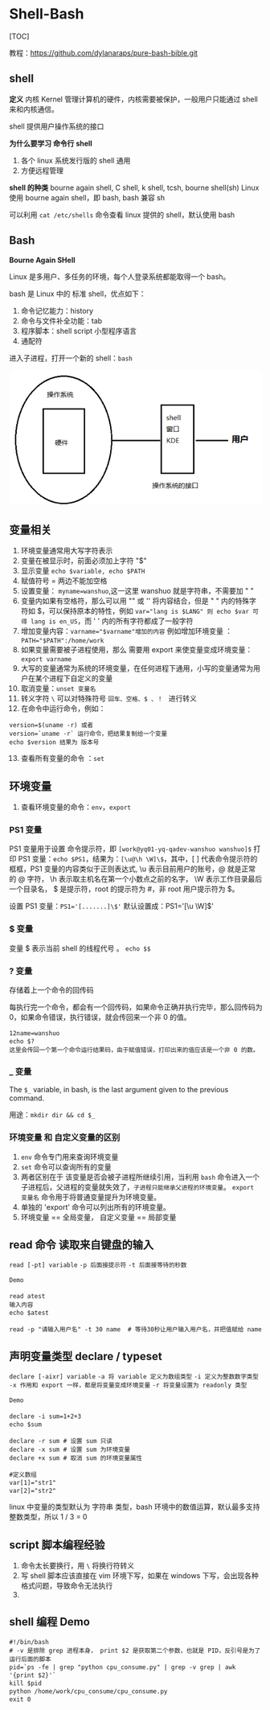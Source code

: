 # Shell-Bash

[TOC]

教程：https://github.com/dylanaraps/pure-bash-bible.git

## shell

**定义**
内核 Kernel 管理计算机的硬件，内核需要被保护，一般用户只能通过 shell 来和内核通信。

shell 提供用户操作系统的接口

**为什么要学习 命令行 shell**

1. 各个 linux 系统发行版的 shell 通用
2. 方便远程管理

**shell 的种类**
bourne again shell, C shell, k shell, tcsh, bourne shell(sh)
Linux 使用 bourne again shell，即 bash, bash 兼容 sh

可以利用 `cat /etc/shells` 命令查看 linux 提供的 shell，默认使用 bash 

## Bash

**Bourne Again SHell**

Linux 是多用户、多任务的环境，每个人登录系统都能取得一个 bash。

bash 是 Linux 中的 标准 shell，优点如下：

1. 命令记忆能力：history
2. 命令与文件补全功能：tab
3. 程序脚本：shell script 小型程序语言
4. 通配符

进入子进程，打开一个新的 shell：`bash`

![1547349880487](assets/1547349880487.png)

## 变量相关

1. 环境变量通常用大写字符表示
2. 变量在被显示时，前面必须加上字符 "$"
3. 显示变量
   `echo $variable, echo $PATH`
4. 赋值符号 = 两边不能加空格
5. 设置变量： `myname=wanshuo`,这一这里 wanshuo 就是字符串，不需要加  " "
6. 变量内如果有空格符，那么可以用 "" 或 '' 将内容结合，但是 " " 内的特殊字符如 $，可以保持原本的特性，例如 
   `var="lang is $LANG" 则 echo $var 可得 lang is en_US`，而 ' ' 内的所有字符都成了一般字符
7. 增加变量内容：`varname="$varname"增加的内容`
   例如增加环境变量 ：`PATH="$PATH":/home/work `
8. 如果变量需要被子进程使用，那么 需要用 export 来使变量变成环境变量：`export varname`
9. 大写的变量通常为系统的环境变量，在任何进程下通用，小写的变量通常为用户在某个进程下自定义的变量
10. 取消变量：`unset 变量名`
11. 转义字符 `\` 可以对特殊符号 `回车、空格、$ 、！ ` 进行转义
12. 在命令中运行命令，例如：

```script
version=$(uname -r) 或者
version=`uname -r` 运行命令，把结果复制给一个变量
echo $version 结果为 版本号
```

13. 查看所有变量的命令 ：`set`

## 环境变量

1. 查看环境变量的命令：`env`，`export`

### PS1 变量

PS1 变量用于设置 命令提示符，即 `[work@yq01-yq-qadev-wanshuo wanshuo]$`
打印 PS1 变量：`echo $PS1`，结果为：`[\u@\h \W]\$`，其中，[ ] 代表命令提示符的框框，PS1 变量的内容类似于正则表达式,
\u 表示目前用户的账号，@ 就是正常的 @ 字符， \h 表示取主机名在第一个小数点之前的名字， \W 表示工作目录最后一个目录名，
\$ 是提示符，root 的提示符为 #，非 root 用户提示符为 $。

设置 PS1 变量：`PS1='[.......]\$'`
默认设置成：PS1='[\u \W]\$'

### $ 变量

变量 $ 表示当前 shell 的线程代号 。
`echo $$`

### ? 变量

存储着上一个命令的回传码

每执行完一个命令，都会有一个回传码，如果命令正确并执行完毕，那么回传码为 0，如果命令错误，执行错误，就会传回来一个非 0 的值。

````
12name=wanshuo
echo $?
这里会传回一个第一个命令运行结果码，由于赋值错误，打印出来的值应该是一个非 0 的数。
````

### _ 变量

The `$_` variable, in bash, is the last argument given to the previous command.

用途：`mkdir dir && cd $_`

### 环境变量 和 自定义变量的区别

1. `env` 命令专门用来查询环境变量
2. `set` 命令可以查询所有的变量
3. 两者区别在于 该变量是否会被子进程所继续引用，当利用 `bash` 命令进入一个子进程后，父进程的变量就失效了，`子进程只能继承父进程的环境变量`。 `export 变量名` 命令用于将普通变量提升为环境变量。
4. 单独的 'export' 命令可以列出所有的环境变量。
5. 环境变量 == 全局变量， 自定义变量 == 局部变量

## read 命令 读取来自键盘的输入

`read [-pt] variable`
`-p 后面接提示符`
`-t 后面接等待的秒数`

```
Demo

read atest
输入内容
echo $atest

read -p "请输入用户名" -t 30 name  # 等待30秒让用户输入用户名，并把值赋给 name 
```
## 声明变量类型 declare / typeset
`declare [-aixr] variable`
`-a 将 variable 定义为数组类型`
`-i 定义为整数数字类型`
`-x 作用和 export 一样，都是将变量变成环境变量`
`-r 将变量设置为 readonly 类型`

```
Demo

declare -i sum=1+2+3
echo $sum

declare -r sum # 设置 sum 只读
declare -x sum # 设置 sum 为环境变量
declare +x sum # 取消 sum 的环境变量属性

#定义数组
var[1]="str1"
var[2]="str2"
```

linux 中变量的类型默认为 字符串 类型，bash 环境中的数值运算，默认最多支持整数类型，所以 1 / 3 = 0

## script 脚本编程经验
1. 命令太长要换行，用 `\` 将换行符转义
2. 写 shell 脚本应该直接在 vim 环境下写，如果在 windows 下写，会出现各种格式问题，导致命令无法执行
3. 

## shell 编程 Demo
    #!/bin/bash 
    # -v 是排除 grep 进程本身， print $2 是获取第二个参数，也就是 PID，反引号是为了运行后面的脚本
    pid=`ps -fe | grep "python cpu_consume.py" | grep -v grep | awk '{print $2}'` 
    kill $pid
    python /home/work/cpu_consume/cpu_consume.py
    exit 0